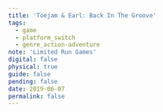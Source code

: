 ```yaml
---
title: 'Toejam & Earl: Back In The Groove'
tags:
  - game
  - platform_switch
  - genre_action-adventure
note: 'Limited Run Games'
digital: false
physical: true
guide: false
pending: false
date: 2019-06-07
permalink: false
---
```


